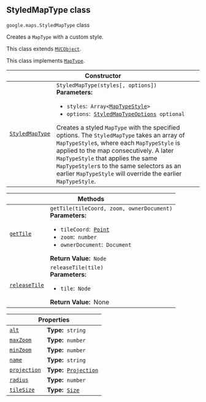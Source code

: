 
<devsite-heading text=" StyledMapType class" for="StyledMapType" level="h2" link="" toc="" back-to-top=""><h2 id="StyledMapType" is-upgraded="">StyledMapType class</h2></devsite-heading>
<p>
<code translate="no" dir="ltr"><span itemprop="path">google.maps</span>.<span itemprop="name">StyledMapType</span></code>
class
</p>
<p>Creates a <code translate="no" dir="ltr">MapType</code> with a custom style.</p>
<p>This class extends
<code translate="no" dir="ltr"><a href="MVCObject.md">MVCObject</a></code>.
</p>
<p>This class implements
<code translate="no" dir="ltr"><a href="MapType.md">MapType</a></code>.
</p>
<div class="devsite-table-wrapper"><table class="constructors responsive" summary="class StyledMapType - Constructor">
<thead>
<tr><th colspan="2" id="StyledMapType.constructor">Constructor</th>
</tr></thead>
<tbody>
<tr>
<td><code translate="no" dir="ltr"><a class="secret-link" href="#StyledMapType.constructor"><span>StyledMapType</span></a></code></td>
<td><div><code translate="no" dir="ltr">StyledMapType(styles[, options])</code></div>
<div class="desc"><strong>Parameters:</strong>&nbsp; <ul>
<li><code translate="no" dir="ltr">styles</code>:&nbsp; <code translate="no" dir="ltr">Array&lt;<a href="MapTypeStyle.md">MapTypeStyle</a>&gt;</code></li>
<li><code translate="no" dir="ltr">options</code>:&nbsp; <code translate="no" dir="ltr"><a href="StyledMapTypeOptions.md">StyledMapTypeOptions</a> <span class="optional-type-annotation">optional</span></code></li>
</ul></div>
<div class="desc">Creates a styled <code translate="no" dir="ltr">MapType</code> with the specified options. The <code translate="no" dir="ltr">StyledMapType</code> takes an array of <code translate="no" dir="ltr">MapTypeStyle</code>s, where each <code translate="no" dir="ltr">MapTypeStyle</code> is applied to the map consecutively. A later <code translate="no" dir="ltr">MapTypeStyle</code> that applies the same <code translate="no" dir="ltr">MapTypeStyler</code>s to the same selectors as an earlier <code translate="no" dir="ltr">MapTypeStyle</code> will override the earlier <code translate="no" dir="ltr">MapTypeStyle</code>.</div></td>
</tr>
</tbody>
</table></div>
<div class="devsite-table-wrapper"><table class="methods responsive" summary="class StyledMapType - Methods">
<thead>
<tr><th colspan="2">Methods</th>
</tr></thead>
<tbody>
<tr id="StyledMapType.getTile">
<td itemprop="property"><code translate="no" dir="ltr"><a class="secret-link" href="#StyledMapType.getTile"><span>getTile</span></a></code></td>
<td><div><code translate="no" dir="ltr">getTile(tileCoord, zoom, ownerDocument)</code></div>
<div class="desc"><strong>Parameters:</strong>&nbsp; <ul>
<li><code translate="no" dir="ltr">tileCoord</code>:&nbsp; <code translate="no" dir="ltr"><a href="Point.md">Point</a></code></li>
<li><code translate="no" dir="ltr">zoom</code>:&nbsp; <code translate="no" dir="ltr">number</code></li>
<li><code translate="no" dir="ltr">ownerDocument</code>:&nbsp; <code translate="no" dir="ltr">Document</code></li>
</ul></div>
<div class="desc"><strong>Return Value:</strong>&nbsp; <code translate="no" dir="ltr">Node</code></div>
<div class="desc"></div></td>
</tr>
<tr id="StyledMapType.releaseTile">
<td itemprop="property"><code translate="no" dir="ltr"><a class="secret-link" href="#StyledMapType.releaseTile"><span>releaseTile</span></a></code></td>
<td><div><code translate="no" dir="ltr">releaseTile(tile)</code></div>
<div class="desc"><strong>Parameters:</strong>&nbsp; <ul>
<li><code translate="no" dir="ltr">tile</code>:&nbsp; <code translate="no" dir="ltr">Node</code></li>
</ul></div>
<div class="desc"><strong>Return Value:</strong>&nbsp; None</div>
<div class="desc"></div></td>
</tr>
</tbody>
</table></div>
<div class="devsite-table-wrapper"><table class="properties responsive" summary="class StyledMapType - Properties">
<thead>
<tr><th colspan="2">Properties</th>
</tr></thead>
<tbody>
<tr id="StyledMapType.alt">
<td itemprop="property"><code translate="no" dir="ltr"><a class="secret-link" href="#StyledMapType.alt"><span>alt</span></a></code></td>
<td><div><strong>Type:</strong>&nbsp; <code translate="no" dir="ltr">string</code></div>
<div class="desc"></div></td>
</tr>
<tr id="StyledMapType.maxZoom">
<td itemprop="property"><code translate="no" dir="ltr"><a class="secret-link" href="#StyledMapType.maxZoom"><span>maxZoom</span></a></code></td>
<td><div><strong>Type:</strong>&nbsp; <code translate="no" dir="ltr">number</code></div>
<div class="desc"></div></td>
</tr>
<tr id="StyledMapType.minZoom">
<td itemprop="property"><code translate="no" dir="ltr"><a class="secret-link" href="#StyledMapType.minZoom"><span>minZoom</span></a></code></td>
<td><div><strong>Type:</strong>&nbsp; <code translate="no" dir="ltr">number</code></div>
<div class="desc"></div></td>
</tr>
<tr id="StyledMapType.name">
<td itemprop="property"><code translate="no" dir="ltr"><a class="secret-link" href="#StyledMapType.name"><span>name</span></a></code></td>
<td><div><strong>Type:</strong>&nbsp; <code translate="no" dir="ltr">string</code></div>
<div class="desc"></div></td>
</tr>
<tr id="StyledMapType.projection">
<td itemprop="property"><code translate="no" dir="ltr"><a class="secret-link" href="#StyledMapType.projection"><span>projection</span></a></code></td>
<td><div><strong>Type:</strong>&nbsp; <code translate="no" dir="ltr"><a href="Projection.md">Projection</a></code></div>
<div class="desc"></div></td>
</tr>
<tr id="StyledMapType.radius">
<td itemprop="property"><code translate="no" dir="ltr"><a class="secret-link" href="#StyledMapType.radius"><span>radius</span></a></code></td>
<td><div><strong>Type:</strong>&nbsp; <code translate="no" dir="ltr">number</code></div>
<div class="desc"></div></td>
</tr>
<tr id="StyledMapType.tileSize">
<td itemprop="property"><code translate="no" dir="ltr"><a class="secret-link" href="#StyledMapType.tileSize"><span>tileSize</span></a></code></td>
<td><div><strong>Type:</strong>&nbsp; <code translate="no" dir="ltr"><a href="Size.md">Size</a></code></div>
<div class="desc"></div></td>
</tr>
</tbody>
</table></div>
<script src="replace_links.js"></script>
